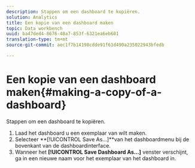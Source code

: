 ```yaml
---
description: Stappen om een dashboard te kopiëren.
solution: Analytics
title: Een kopie van een dashboard maken
topic: Data workbench
uuid: ba47ded4-8676-48a7-853f-6321ea6eb601
translation-type: tm+mt
source-git-commit: aec1f7b14198cdde91f61d490a235022943bfedb

---
```



# Een kopie van een dashboard maken{#making-a-copy-of-a-dashboard}

Stappen om een dashboard te kopiëren.

1. Laad het dashboard u een exemplaar van wilt maken.
1. Selecteer **[!UICONTROL Save As…]**van het dashboardmenu bij de bovenkant van de dashboardinterface.
1. Wanneer het **[!UICONTROL Save Dashboard As…]** venster verschijnt, ga in een nieuwe naam voor het exemplaar van het dashboard in.
